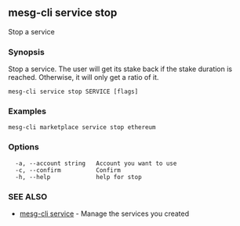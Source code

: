## mesg-cli service stop

Stop a service

### Synopsis

Stop a service. The user will get its stake back if the stake duration is reached. Otherwise, it will only get a ratio of it.

```
mesg-cli service stop SERVICE [flags]
```

### Examples

```
mesg-cli marketplace service stop ethereum
```

### Options

```
  -a, --account string   Account you want to use
  -c, --confirm          Confirm
  -h, --help             help for stop
```

### SEE ALSO

* [mesg-cli service](mesg-cli_service.md)	 - Manage the services you created

